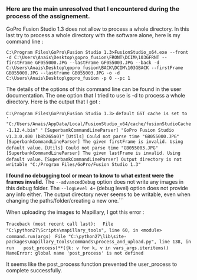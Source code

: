 ### Here are the main unresolved that I encountered during the process of the assignement. 

GoPro Fusion Studio 1.3 does not allow to process a whole directory. In this last try to process a whole directory with the software alone, here is my command line :

```C:\Program Files\GoPro\Fusion Studio 1.3>FusionStudio_x64.exe --front -d C:\Users\Anais\Desktop\gopro_fusion\FRONT\DCIM\103GFRNT --firstFrame GF055000.JPG --lastFrame GF055003.JPG --back -d C:\Users\Anais\Desktop\gopro_fusion\BACK\DCIM\103GBACK --firstFrame GB055000.JPG --lastFrame GB055003.JPG -o -d C:\Users\Anais\Desktop\gopro_fusion -p 0 --pc 1```

The details of the options of this command line can be found in the user documentation. The one option that I tried to use is -d to process a whole directory.
Here is the output that I got : 

```C:\Program Files\GoPro\Fusion Studio 1.3>```
```default GST cache is set to ' "C:/Users/Anais/AppData/Local/FusionStudio_x64/cache/fusionStudioCache-1.12.4.bin" '```
```[SuperbankCommandLineParser] "GoPro Fusion Studio v1.3.0.400 (b8b265a0)"```
```[Utils] Could not parse time "GB055000.JPG"```
```[SuperbankCommandLineParser] The given firstFrame is invalid. Using default value.```
```[Utils] Could not parse time "GB055003.JPG"```
```[SuperbankCommandLineParser] The given lastFrame is invalid. Using default value.```
```[SuperbankCommandLineParser] Output directory is not writable "C:/Program Files/GoPro/Fusion Studio 1.3"```
 
**I found no debugging tool or mean to know to what extent were the frames invalid.** The ```--advancedDebug``` option does not write any images in this debug folder. The ```--logLevel 4+``` (debug level) option does not provide any info either. 
The output directory never seems to be writable, even when changing the paths/folder/creating a new one.```



When uploading the images to Mapillary, I got this error : 

```Traceback (most recent call last):```
```  File "C:\python27\Scripts\mapillary_tools", line 60, in <module>```
```    command.run(args)```
 ``` File "C:\python27\lib\site-packages\mapillary_tools\commands\process_and_upload.py", line 138, in run```
 ```   post_process(**({k: v for k, v in vars_args.iteritems()```
```NameError: global name 'post_process' is not defined```

It seems like the post_process function prevented the user_process to complete successfully. 

